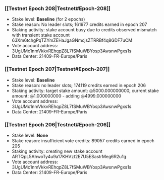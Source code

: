 ### [[Testnet Epoch 208|Testnet#Epoch-208]]
* Stake level: **Baseline** (for 2 epochs)
* Stake reason: No leader slots; 161977 credits earned in epoch 207
* Staking activity: stake account busy due to credits observed mismatch with transient stake account 63Xm6tchgPqTZYmZEHaJgaGNmcjsZTRRBf4q8GDF7uCM
* Vote account address: 3UgUMc1nmVkkvREhqpZ8L7fSMuWBYosp3AwsnwPgxs1s
* Data Center: 21409-FR-Europe/Paris
### [[Testnet Epoch 207|Testnet#Epoch-207]]
* Stake level: **Baseline**
* Stake reason: no leader slots; 174119 credits earned in epoch 206
* Staking activity: target stake amount: ◎5000.000000000, current stake amount: ◎1.000000000 - adding ◎4999.000000000
* Vote account address: 3UgUMc1nmVkkvREhqpZ8L7fSMuWBYosp3AwsnwPgxs1s
* Data Center: 21409-FR-Europe/Paris
### [[Testnet Epoch 206|Testnet#Epoch-206]]
* Stake level: **None**
* Stake reason: insufficient vote credits: 89057 credits earned in epoch 205
* Staking activity: creating new stake account ARTQpL5AhwoTy4u9a17KHVzt2E7U5ESastrMeg6R2u1g
* Vote account address: 3UgUMc1nmVkkvREhqpZ8L7fSMuWBYosp3AwsnwPgxs1s
* Data Center: 21409-FR-Europe/Paris